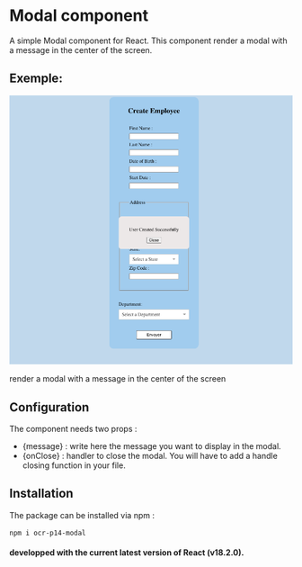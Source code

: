 # Modal component

A simple Modal component for React.
This component  render a modal with a message in the center of the screen.


## Exemple:

![Getting Started](./src/assets/exemple.png)

render a modal with a message in the center of the screen

## Configuration
The component needs two props :

- {message} : write here the message you want to display in the modal.
- {onClose} : handler to close the modal. You will have to add a handle closing function in your file.


## Installation
The package can be installed via npm :

```
npm i ocr-p14-modal
```


#### developped with the current latest version of React (v18.2.0).